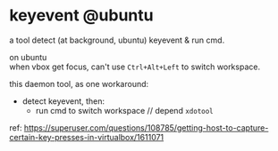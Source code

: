 # keyevent @ubuntu
a tool detect (at background, ubuntu) keyevent &amp; run cmd. 



on ubuntu  
 when vbox get focus, can't use `Ctrl+Alt+Left` to switch workspace.


this daemon tool, as one workaround:

- detect keyevent, then:
  - run cmd to switch workspace // depend `xdotool`

ref:
https://superuser.com/questions/108785/getting-host-to-capture-certain-key-presses-in-virtualbox/1611071

